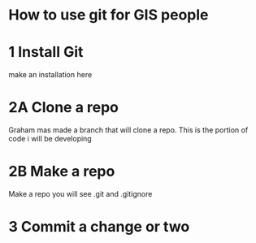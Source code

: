 # How to use git for GIS people


# 1 Install Git
make an installation here


# 2A Clone a repo

Graham mas made a branch that will clone a repo. This is the portion of code i will be developing


# 2B Make a repo
Make a repo 
you will see .git and .gitignore



# 3 Commit a change or two
